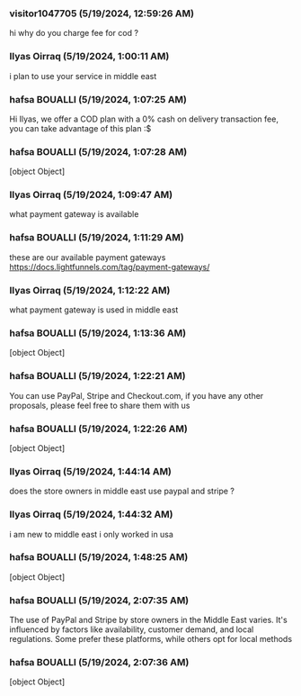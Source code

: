 ### visitor1047705 (5/19/2024, 12:59:26 AM)

hi why do you charge fee for cod ?

### Ilyas Oirraq (5/19/2024, 1:00:11 AM)

i plan to use your service in middle east

### hafsa BOUALLI (5/19/2024, 1:07:25 AM)

Hi Ilyas, 
we offer a COD plan with a 0% cash on delivery transaction fee, you can take advantage of this plan  :$

### hafsa BOUALLI (5/19/2024, 1:07:28 AM)

[object Object]

### Ilyas Oirraq (5/19/2024, 1:09:47 AM)

what payment gateway is available

### hafsa BOUALLI (5/19/2024, 1:11:29 AM)

these are our available payment gateways https://docs.lightfunnels.com/tag/payment-gateways/

### Ilyas Oirraq (5/19/2024, 1:12:22 AM)

what payment gateway is used in middle east

### hafsa BOUALLI (5/19/2024, 1:13:36 AM)

[object Object]

### hafsa BOUALLI (5/19/2024, 1:22:21 AM)

You can use PayPal, Stripe and Checkout.com, if you have any other proposals, please feel free to share them with us

### hafsa BOUALLI (5/19/2024, 1:22:26 AM)

[object Object]

### Ilyas Oirraq (5/19/2024, 1:44:14 AM)

does the store owners in middle east use paypal and stripe ?

### Ilyas Oirraq (5/19/2024, 1:44:32 AM)

i am new to middle east i only worked in usa

### hafsa BOUALLI (5/19/2024, 1:48:25 AM)

[object Object]

### hafsa BOUALLI (5/19/2024, 2:07:35 AM)

The use of PayPal and Stripe by store owners in the Middle East varies. It's influenced by factors like availability, customer demand, and local regulations. Some prefer these platforms, while others opt for local methods

### hafsa BOUALLI (5/19/2024, 2:07:36 AM)

[object Object]
